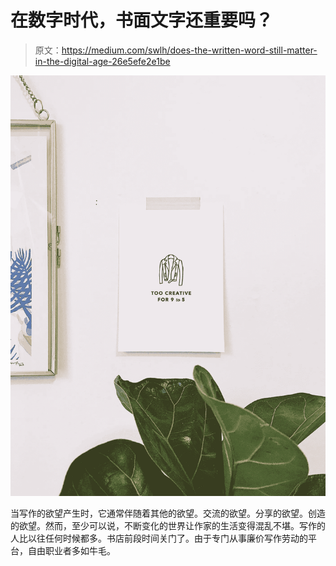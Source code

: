 # 在数字时代，书面文字还重要吗？

> 原文：<https://medium.com/swlh/does-the-written-word-still-matter-in-the-digital-age-26e5efe2e1be>

![](img/d353b78b067792835223fbaaf6db6638.png)

当写作的欲望产生时，它通常伴随着其他的欲望。交流的欲望。分享的欲望。创造的欲望。然而，至少可以说，不断变化的世界让作家的生活变得混乱不堪。写作的人比以往任何时候都多。书店前段时间关门了。由于专门从事廉价写作劳动的平台，自由职业者多如牛毛。